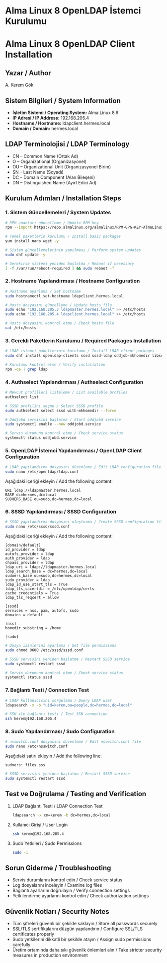 # Alma Linux 8 OpenLDAP İstemci Kurulumu
# Alma Linux 8 OpenLDAP Client Installation

## Yazar / Author
A. Kerem Gök

## Sistem Bilgileri / System Information

- **İşletim Sistemi / Operating System:** Alma Linux 8.6
- **IP Adresi / IP Address:** 192.168.205.4
- **Hostname / Hostname:** ldapclient.hermes.local
- **Domain / Domain:** hermes.local

## LDAP Terminolojisi / LDAP Terminology

- CN – Common Name (Ortak Ad)
- O – Organizational (Organizasyonel)
- OU – Organizational Unit (Organizasyonel Birim)
- SN – Last Name (Soyadı)
- DC – Domain Component (Alan Bileşeni)
- DN – Distinguished Name (Ayırt Edici Ad)

## Kurulum Adımları / Installation Steps

### 1. Sistem Güncellemeleri / System Updates

```bash
# RPM anahtarı güncelleme / Update RPM key
rpm --import https://repo.almalinux.org/almalinux/RPM-GPG-KEY-AlmaLinux

# Temel paketlerin kurulumu / Install basic packages
yum install nano wget -y

# Sistem güncellemelerinin yapılması / Perform system updates
sudo dnf update -y

# Gerekirse sistemi yeniden başlatma / Reboot if necessary
[ -f /var/run/reboot-required ] && sudo reboot -f
```

### 2. Hostname Yapılandırması / Hostname Configuration

```bash
# Hostname ayarlama / Set hostname
sudo hostnamectl set-hostname ldapclient.hermes.local

# Hosts dosyasını güncelleme / Update hosts file
sudo echo "192.168.205.3 ldapmaster.hermes.local" >> /etc/hosts
sudo echo "192.168.205.4 ldapclient.hermes.local" >> /etc/hosts

# Hosts dosyasını kontrol etme / Check hosts file
cat /etc/hosts
```

### 3. Gerekli Paketlerin Kurulumu / Required Packages Installation

```bash
# LDAP istemci paketlerinin kurulumu / Install LDAP client packages
sudo dnf install openldap-clients sssd sssd-ldap oddjob-mkhomedir libsss_sudo -y

# Kurulumu kontrol etme / Verify installation
rpm -qa | grep ldap
```

### 4. Authselect Yapılandırması / Authselect Configuration

```bash
# Mevcut profilleri listeleme / List available profiles
authselect list

# SSSD profilini seçme / Select SSSD profile
sudo authselect select sssd with-mkhomedir --force

# Oddjobd servisini başlatma / Start oddjobd service
sudo systemctl enable --now oddjobd.service

# Servis durumunu kontrol etme / Check service status
systemctl status oddjobd.service
```

### 5. OpenLDAP İstemci Yapılandırması / OpenLDAP Client Configuration

```bash
# LDAP yapılandırma dosyasını düzenleme / Edit LDAP configuration file
sudo nano /etc/openldap/ldap.conf
```

Aşağıdaki içeriği ekleyin / Add the following content:
```
URI ldap://ldapmaster.hermes.local
BASE dc=hermes,dc=local
SUDOERS_BASE ou=sudo,dc=hermes,dc=local
```

### 6. SSSD Yapılandırması / SSSD Configuration

```bash
# SSSD yapılandırma dosyasını oluşturma / Create SSSD configuration file
sudo nano /etc/sssd/sssd.conf
```

Aşağıdaki içeriği ekleyin / Add the following content:
```
[domain/default]
id_provider = ldap
autofs_provider = ldap
auth_provider = ldap
chpass_provider = ldap
ldap_uri = ldap://ldapmaster.hermes.local
ldap_search_base = dc=hermes,dc=local
sudoers_base ou=sudo,dc=hermes,dc=local
sudo_provider = ldap
ldap_id_use_start_tls = True
ldap_tls_cacertdir = /etc/openldap/certs
cache_credentials = True
ldap_tls_reqcert = allow

[sssd]
services = nss, pam, autofs, sudo
domains = default

[nss]
homedir_substring = /home

[sudo]
```

```bash
# Dosya izinlerini ayarlama / Set file permissions
sudo chmod 0600 /etc/sssd/sssd.conf

# SSSD servisini yeniden başlatma / Restart SSSD service
sudo systemctl restart sssd

# Servis durumunu kontrol etme / Check service status
systemctl status sssd
```

### 7. Bağlantı Testi / Connection Test

```bash
# LDAP kullanıcısını sorgulama / Query LDAP user
ldapsearch -x -b "uid=kerem,ou=people,dc=hermes,dc=local"

# SSH ile bağlantı testi / Test SSH connection
ssh kerem@192.168.205.4
```

### 8. Sudo Yapılandırması / Sudo Configuration

```bash
# nsswitch.conf dosyasını düzenleme / Edit nsswitch.conf file
sudo nano /etc/nsswitch.conf
```

Aşağıdaki satırı ekleyin / Add the following line:
```
sudoers: files sss
```

```bash
# SSSD servisini yeniden başlatma / Restart SSSD service
sudo systemctl restart sssd
```

## Test ve Doğrulama / Testing and Verification

1. LDAP Bağlantı Testi / LDAP Connection Test
   ```bash
   ldapsearch -x cn=kerem -b dc=hermes,dc=local
   ```

2. Kullanıcı Girişi / User Login
   ```bash
   ssh kerem@192.168.205.4
   ```

3. Sudo Yetkileri / Sudo Permissions
   ```bash
   sudo -i
   ```

## Sorun Giderme / Troubleshooting

- Servis durumlarını kontrol edin / Check service status
- Log dosyalarını inceleyin / Examine log files
- Bağlantı ayarlarını doğrulayın / Verify connection settings
- Yetkilendirme ayarlarını kontrol edin / Check authorization settings

## Güvenlik Notları / Security Notes

- Tüm şifreleri güvenli bir şekilde saklayın / Store all passwords securely
- SSL/TLS sertifikalarını düzgün yapılandırın / Configure SSL/TLS certificates properly
- Sudo yetkilerini dikkatli bir şekilde atayın / Assign sudo permissions carefully
- Üretim ortamında daha sıkı güvenlik önlemleri alın / Take stricter security measures in production environment 